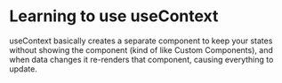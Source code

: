 # Learning to use useContext

useContext basically creates a separate component to keep your states without showing the component (kind of like Custom Components), and when data changes it re-renders that component, causing everything to update.
